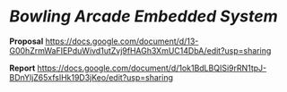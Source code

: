 # _Bowling Arcade Embedded System_ 

**Proposal**
https://docs.google.com/document/d/13-G00hZrmWaFIEPduWivd1utZvj9fHAGh3XmUC14DbA/edit?usp=sharing

**Report**
https://docs.google.com/document/d/1ok1BdLBQISi9rRN1tpJ-BDnYljZ65xfslHk19D3jKeo/edit?usp=sharing
